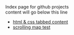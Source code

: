 
  <div>Index page for github projects </div>
  <div>
  content will go below this line 
  </div>
  <div>
    <ul>
      <li> <a href="https://maddog1138.github.io/tabbedcontainer/index.html">html & css tabbed content</a> </li>
      <li> <a href="https://maddog1138.github.io/scrollingmaptest/index.html">scrolling map test</a> </li>
    </ul>
  </div>
